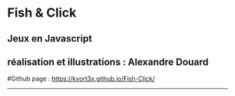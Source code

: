 # Fish & Click
## Jeux en Javascript

## réalisation et illustrations : Alexandre Douard

#Github page :  https://kvort3x.github.io/Fish-Click/



___




